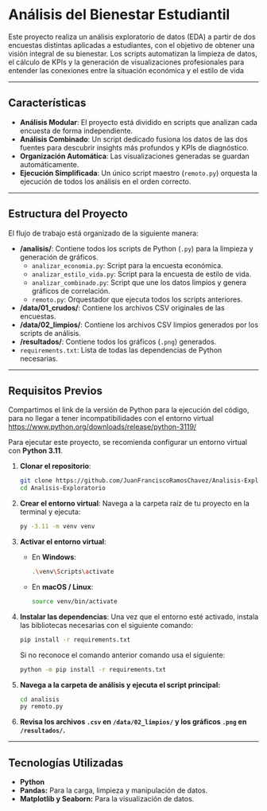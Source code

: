 # Análisis del Bienestar Estudiantil

Este proyecto realiza un análisis exploratorio de datos (EDA) a partir de dos encuestas distintas aplicadas a estudiantes, con el objetivo de obtener una visión integral de su bienestar. Los scripts automatizan la limpieza de datos, el cálculo de KPIs y la generación de visualizaciones profesionales para entender las conexiones entre la situación económica y el estilo de vida 

---

## Características

* **Análisis Modular**: El proyecto está dividido en scripts que analizan cada encuesta de forma independiente.
* **Análisis Combinado**: Un script dedicado fusiona los datos de las dos fuentes para descubrir insights más profundos y KPIs de diagnóstico.
* **Organización Automática**: Las visualizaciones generadas se guardan automáticamente.
* **Ejecución Simplificada**: Un único script maestro (`remoto.py`) orquesta la ejecución de todos los análisis en el orden correcto.

---

## Estructura del Proyecto

El flujo de trabajo está organizado de la siguiente manera:

* **/analisis/**: Contiene todos los scripts de Python (`.py`) para la limpieza y generación de gráficos.
    * `analizar_economia.py`: Script para la encuesta económica.
    * `analizar_estilo_vida.py`: Script para la encuesta de estilo de vida.
    * `analizar_combinado.py`: Script que une los datos limpios y genera gráficos de correlación.
    * `remoto.py`: Orquestador que ejecuta todos los scripts anteriores.
* **/data/01_crudos/**: Contiene los archivos CSV originales de las encuestas.
* **/data/02_limpios/**: Contiene los archivos CSV limpios generados por los scripts de análisis.
* **/resultados/**: Contiene todos los gráficos (`.png`) generados.
* `requirements.txt`: Lista de todas las dependencias de Python necesarias.

---

## Requisitos Previos

Compartimos el link de la versión de Python para la ejecución del código, para no llegar a tener incompatibilidades con el entorno virtual https://www.python.org/downloads/release/python-3119/ 

Para ejecutar este proyecto, se recomienda configurar un entorno virtual con **Python 3.11**.

1.  **Clonar el repositorio**:
    ```bash
    git clone https://github.com/JuanFranciscoRamosChavez/Analisis-Exploratorio.git
    cd Analisis-Exploratorio
    ```
2.  **Crear el entorno virtual**:
    Navega a la carpeta raíz de tu proyecto en la terminal y ejecuta:
    ```bash
    py -3.11 -m venv venv
    ```

3.  **Activar el entorno virtual**:
    * En **Windows**:
        ```bash
        .\venv\Scripts\activate
        ```
    * En **macOS / Linux**:
        ```bash
        source venv/bin/activate
        ```

4.  **Instalar las dependencias**:
    Una vez que el entorno esté activado, instala las bibliotecas necesarias con el siguiente comando:
    ```bash
    pip install -r requirements.txt
    ```
    Si no reconoce el comando anterior comando usa el siguiente:
    ```bash
    python -m pip install -r requirements.txt
    ```
5. **Navega a la carpeta de análisis y ejecuta el script principal:**
    ```sh
    cd analisis
    py remoto.py
    ```
6. **Revisa los archivos `.csv` en `/data/02_limpios/` y los gráficos `.png` en `/resultados/`.**

---

## Tecnologías Utilizadas

* **Python**
* **Pandas:** Para la carga, limpieza y manipulación de datos.
* **Matplotlib y Seaborn:** Para la visualización de datos.

#

